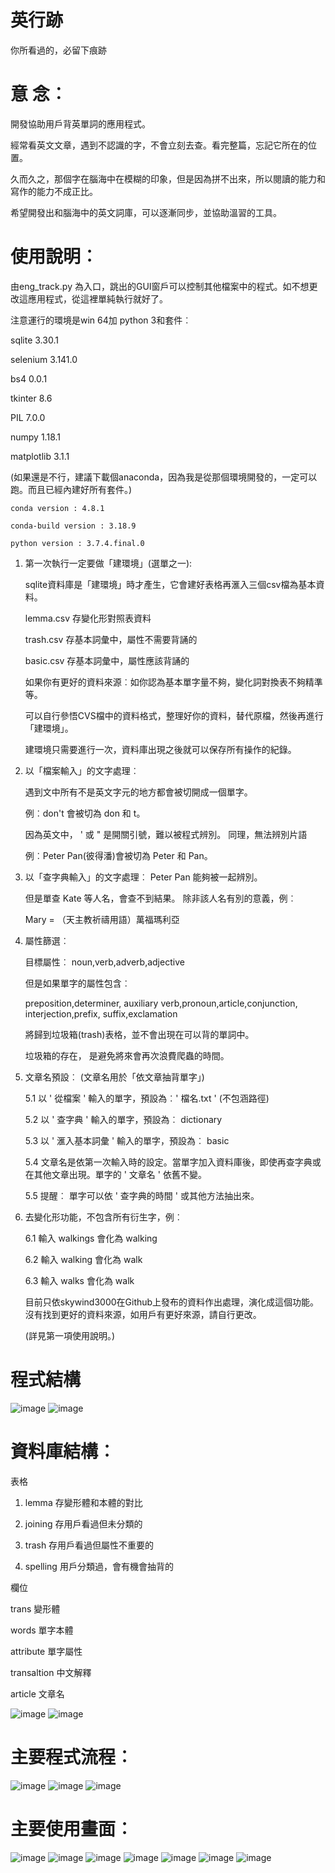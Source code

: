 # 英行跡

你所看過的，必留下痕跡

# 意 念︰

開發協助用戶背英單詞的應用程式。

經常看英文文章，遇到不認識的字，不會立刻去查。看完整篇，忘記它所在的位置。

久而久之，那個字在腦海中在模糊的印象，但是因為拼不出來，所以閱讀的能力和寫作的能力不成正比。

希望開發出和腦海中的英文詞庫，可以逐漸同步，並協助溫習的工具。

# 使用說明︰

由eng_track.py 為入口，跳出的GUI窗戶可以控制其他檔案中的程式。如不想更改這應用程式，從這裡單純執行就好了。

注意運行的環境是win 64加 python 3和套件︰

sqlite                        3.30.1

selenium               		  3.141.0

bs4                           0.0.1

tkinter                       8.6

PIL 	                      7.0.0

numpy                         1.18.1

matplotlib                    3.1.1

(如果還是不行，建議下載個anaconda，因為我是從那個環境開發的，一定可以跑。而且已經內建好所有套件。)

    conda version : 4.8.1
    
    conda-build version : 3.18.9
    
    python version : 3.7.4.final.0


1. 第一次執行一定要做「建環境」(選單之一):

    sqlite資料庫是「建環境」時才產生，它會建好表格再滙入三個csv檔為基本資料。
    
    lemma.csv   存變化形對照表資料
    
    trash.csv   存基本詞彙中，屬性不需要背誦的
    
    basic.csv   存基本詞彙中，屬性應該背誦的
    
    如果你有更好的資料來源︰如你認為基本單字量不夠，變化詞對換表不夠精準等。
    
    可以自行參悟CVS檔中的資料格式，整理好你的資料，替代原檔，然後再進行「建環境」。
    
    建環境只需要進行一次，資料庫出現之後就可以保存所有操作的紀錄。
    
2. 以「檔案輸入」的文字處理︰

    遇到文中所有不是英文字元的地方都會被切開成一個單字。

    例︰don't 會被切為 don 和 t。

    因為英文中， ' 或 " 是開關引號，難以被程式辨別。  同理，無法辨別片語

    例︰Peter Pan\(彼得潘\)會被切為 Peter 和 Pan。

3. 以「查字典輸入」的文字處理︰ Peter Pan 能夠被一起辨別。

    但是單查 Kate 等人名，會查不到結果。	除非該人名有別的意義，例︰

    Mary = （天主教祈禱用語）萬福瑪利亞

4.  屬性篩選︰        

    目標屬性︰  noun\,verb\,adverb\,adjective

    但是如果單字的屬性包含︰   
    
    preposition\,determiner\, auxiliary verb\,pronoun\,article\,conjunction\, interjection\,prefix\, suffix\,exclamation

    將歸到垃圾箱\(trash\)表格，並不會出現在可以背的單詞中。

    垃圾箱的存在， 是避免將來會再次浪費爬蟲的時間。

5.  文章名預設︰  \(文章名用於「依文章抽背單字」\)

    5.1 以  ' 從檔案 ' 輸入的單字，預設為︰' 檔名\.txt '   \(不包涵路徑\)

    5.2 以  ' 查字典 ' 輸入的單字，預設為︰  dictionary

    5.3 以  ' 滙入基本詞彙 ' 輸入的單字，預設為︰  basic

    5.4 文章名是依第一次輸入時的設定。當單字加入資料庫後，即使再查字典或在其他文章出現。單字的 ' 文章名 ' 依舊不變。

    5.5 提醒︰ 單字可以依 ' 查字典的時間 '  或其他方法抽出來。

6. 去變化形功能，不包含所有衍生字，例︰   

    6.1 輸入 walkings 會化為 walking

    6.2 輸入 walking 會化為 walk

    6.3 輸入 walks 會化為 walk

    目前只依skywind3000在Github上發布的資料作出處理，演化成這個功能。沒有找到更好的資料來源，如用戶有更好來源，請自行更改。
    
    (詳見第一項使用說明。)

# 程式結構

![image](https://github.com/katejou/eng-track/blob/master/introPhoto/06.png)
![image](https://github.com/katejou/eng-track/blob/master/introPhoto/07.png)

# 資料庫結構︰

表格

1. lemma  存變形體和本體的對比

2. joining  存用戶看過但未分類的

3. trash  存用戶看過但屬性不重要的

4. spelling  用戶分類過，會有機會抽背的

欄位

trans  變形體

words  單字本體

attribute  單字屬性

transaltion   中文解釋

article  文章名

![image](https://github.com/katejou/eng-track/blob/master/introPhoto/02.png)
![image](https://github.com/katejou/eng-track/blob/master/introPhoto/01.png)

# 主要程式流程︰

![image](https://github.com/katejou/eng-track/blob/master/introPhoto/03.png)
![image](https://github.com/katejou/eng-track/blob/master/introPhoto/04.png)
![image](https://github.com/katejou/eng-track/blob/master/introPhoto/05.png)

# 主要使用畫面︰

![image](https://github.com/katejou/eng-track/blob/master/introPhoto/08.png)
![image](https://github.com/katejou/eng-track/blob/master/introPhoto/09.png)
![image](https://github.com/katejou/eng-track/blob/master/introPhoto/10.png)
![image](https://github.com/katejou/eng-track/blob/master/introPhoto/11.png)
![image](https://github.com/katejou/eng-track/blob/master/introPhoto/12.png)
![image](https://github.com/katejou/eng-track/blob/master/introPhoto/13.png)
![image](https://github.com/katejou/eng-track/blob/master/introPhoto/14.png)
